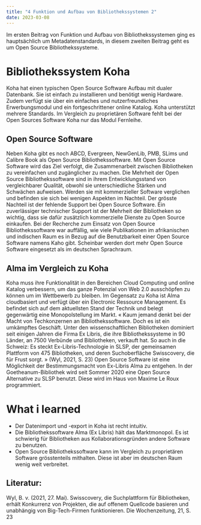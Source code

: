 ```yaml
---
title: "4 Funktion und Aufbau von Bibliothekssystemen 2"
date: 2023-03-08
---
```


Im ersten Beitrag von Funktion und Aufbau von Bibliothekssystemen ging es hauptsächlich um Metadatenstandards, in diesem zweiten Beitrag geht es um Open Source Bibliothekssysteme.

# Bibliothekssystem Koha
Koha hat einen typischen Open Source Software Aufbau mit dualer Datenbank. Sie ist einfach zu installieren und benötigt wenig Hardware. Zudem verfügt sie über ein einfaches und nutzerfreundliches Erwerbungsmodul und ein fortgeschrittener online Katalog. Koha unterstützt mehrere Standards. Im Vergleich zu proprietären Software fehlt bei der Open Sources Software Koha  nur das Modul Fernleihe.

## Open Source Software
Neben Koha gibt es noch ABCD, Evergreen, NewGenLib, PMB, SLims und Calibre Book als Open Source Bibliothekssoftware. Mit Open Source Software wird das Ziel verfolgt, die Zusammenarbeit zwischen Bibliotheken zu vereinfachen und zugänglicher zu machen. Die Mehrheit der Open Source Bibliothekssoftware sind in ihrem Entwicklungsstand von vergleichbarer Qualität, obwohl sie unterschiedliche Stärken und Schwächen aufweisen. Werden sie mit kommerzieller Software verglichen und befinden sie sich bei wenigen Aspekten im Nachteil. Der grösste Nachteil ist der fehlende Support bei Open Source Software. Ein zuverlässiger technischer Support ist der Mehrheit der Bibliotheken so wichtig, dass sie dafür zusätzlich kommerzielle Dienste zu Open Source einkaufen.
Bei der Recherche zum Einsatz von Open Source Bibliothekssoftware war auffällig, wie viele Publikationen im afrikanischen und indischen Raum es in Bezug auf die Benutzbarkeit einer Open Source Software namens Kaho gibt. Scheinbar werden dort mehr Open Source Software eingesetzt als im deutschen Sprachraum.  

## Alma im Vergleich zu Koha
Koha muss ihre Funktionalität in den Bereichen Cloud Computing und online Katalog verbessern, um das ganze Potenzial von Web 2.0 ausschöpfen zu können um im Wettbewerb zu bleiben. Im Gegensatz zu Koha ist Alma cloudbasiert und verfügt über ein Electronic Ressource Management. Es befindet sich auf dem aktuellsten Stand der Technik und belegt gegenwärtig eine Monopolstellung im Markt. 
	« Kaum jemand denkt bei der Macht von Techkonzernen an Bibliothekssoftware. Doch es ist ein umkämpftes Geschäft. Unter den wissenschaftlichen Bibliotheken dominiert seit einigen Jahren die Firma Ex Libris, die ihre Bibliothekssysteme in 90 Länder, an 7500 Verbünde und Bibliotheken, verkauft hat. So auch in die Schweiz: Es steckt Ex-Libris-Technologie in SLSP, der gemeinsamen Plattform von 475 Bibliotheken, und deren Suchoberfläche Swisscovery, die für Frust sorgt. » (Wyl, 2021, S. 23) 
Open Source Software ist eine Möglichkeit der Bestimmungsmacht von Ex-Libris Alma zu entgehen. In der Goetheanum-Bibliothek wird seit Sommer 2020 eine Open Source Alternative zu SLSP benutzt. Diese wird im Haus von Maxime Le Roux programmiert.

# What i learned
- Der Datenimport und -export in Koha ist recht intuitiv.
- Die Bibliothekssoftware Alma (Ex Libris) hält das Marktmonopol. Es ist schwierig für Bibliotheken aus Kollaborationsgründen andere Software zu benutzen.
- Open Source Bibliothekssoftware kann im Vergleich zu proprietären Software grösstenteils mithalten. Diese ist aber im deutschen Raum wenig weit verbreitet.

## Literatur:
Wyl, B. v. (2021, 27. Mai). Swisscovery, die Suchplattform für Bibliotheken, erhält Konkurrenz von Projekten, die auf offenem Quellcode basieren und unabhängig von Big-Tech-Firmen funktionieren. Die Wochenzeitung, 21, S. 23
